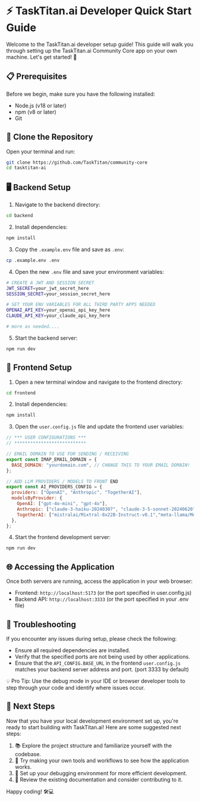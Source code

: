 # ⚡ TaskTitan.ai Developer Quick Start Guide

Welcome to the TaskTitan.ai developer setup guide! This guide will walk you through setting up the TaskTitan.ai Community Core app on your own machine. Let's get started! 🎉

## 📋 Prerequisites

Before we begin, make sure you have the following installed:

- Node.js (v18 or later)
- npm (v8 or later)
- Git

## 🌿 Clone the Repository

Open your terminal and run:

```bash
git clone https://github.com/TaskTitan/community-core
cd tasktitan-ai
```

## 🖥️ Backend Setup

1. Navigate to the backend directory:
```bash
cd backend
```

2. Install dependencies:
```bash
npm install
```

3. Copy the `.example.env` file and save as `.env`:
```bash
cp .example.env .env
```

4. Open the new `.env` file and save your environment variables:
```bash
# CREATE A JWT AND SESSION SECRET
JWT_SECRET=your_jwt_secret_here
SESSION_SECRET=your_session_secret_here

# SET YOUR ENV VARIABLES FOR ALL THIRD PARTY APPS NEEDED
OPENAI_API_KEY=your_openai_api_key_here
CLAUDE_API_KEY=your_claude_api_key_here

# more as needed....
```

5. Start the backend server:
```bash
npm run dev
```

## 🎨 Frontend Setup

1. Open a new terminal window and navigate to the frontend directory:
```bash
cd frontend
```

2. Install dependencies:
```bash
npm install
```

3. Open the `user.config.js` file and update the frontend user variables:
```javascript
// *** USER CONFIGURATIONS ***
// ***************************

// EMAIL DOMAIN TO USE FOR SENDING / RECEIVING
export const IMAP_EMAIL_DOMAIN = {
  BASE_DOMAIN: "yourdomain.com", // CHANGE THIS TO YOUR EMAIL DOMAIN!
};

// ADD LLM PROVIDERS / MODELS TO FRONT END 
export const AI_PROVIDERS_CONFIG = {
  providers: ["OpenAI", "Anthropic", "TogetherAI"],
  modelsByProvider: {
    OpenAI: ["gpt-4o-mini", "gpt-4o"],
    Anthropic: ["claude-3-haiku-20240307", "claude-3-5-sonnet-20240620"],
    TogetherAI: ["mistralai/Mixtral-8x22B-Instruct-v0.1","meta-llama/Meta-Llama-3.1-70B-Instruct-Turbo",],
  },
};
```

4. Start the frontend development server:
```bash
npm run dev
```

## 🌐 Accessing the Application

Once both servers are running, access the application in your web browser:

- Frontend: `http://localhost:5173` (or the port specified in user.config.js)
- Backend API: `http://localhost:3333` (or the port specified in your .env file)

## 🐛 Troubleshooting

If you encounter any issues during setup, please check the following:

- Ensure all required dependencies are installed.
- Verify that the specified ports are not being used by other applications.
- Ensure that the `API_CONFIG.BASE_URL` in the frontend `user.config.js` matches your backend server address and port. (port 3333 by default)

💡 Pro Tip: Use the debug mode in your IDE or browser developer tools to step through your code and identify where issues occur.

## 🚀 Next Steps

Now that you have your local development environment set up, you're ready to start building with TaskTitan.ai! Here are some suggested next steps:

1. 📚 Explore the project structure and familiarize yourself with the codebase.
2. 🧪 Try making your own tools and workflows to see how the application works.
3. 🐞 Set up your debugging environment for more efficient development.
4. 📝 Review the existing documentation and consider contributing to it.

Happy coding! 🛠️💻